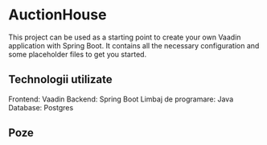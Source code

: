 # AuctionHouse

This project can be used as a starting point to create your own Vaadin application with Spring Boot.
It contains all the necessary configuration and some placeholder files to get you started.

## Technologii utilizate
Frontend: Vaadin
Backend: Spring Boot
Limbaj de programare: Java
Database: Postgres


## Poze
